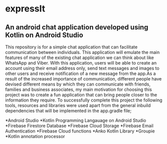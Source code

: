 # expressIt
## An android chat application developed using Kotlin on Android Studio

This repository is for a simple chat application that can facilitate communication between individuals. This application will emulate 
the main features of many of the existing chat application we can think about like WhatsApp and Viber. With this application, 
users will be able to create an account using their email address only, send text messages and images to other users and receive
notification of a new message from the app.As a result of the increased importance of communication, different people have devised
different means by which they can communicate with friends, families and business associates, my main motivation for choosing this project
was to create a fun application that can bring people closer to the information they require.
To successfully complete this project the following tools, resources and libraries were used apart from the general inbuild dependencies that will be implemented in the app.gradle file;

*Android Studio
*Kotlin Programming Langauage on Android Studio
*Firebase Firestore Database
*Firebase Cloud Storage
*Firebase Email Authentication
*Firebase Cloud functions
*Anko Kotlin Library
*Groupie
*Kotlin annotation processor
